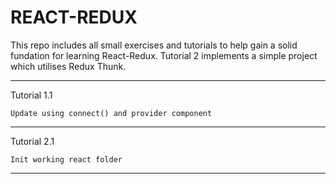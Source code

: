 # REACT-REDUX


This repo includes all small exercises and tutorials to help gain a solid fundation for learning React-Redux. Tutorial 2 implements a simple project which utilises Redux Thunk.

-----------------------------------------------------------

Tutorial 1.1

    Update using connect() and provider component

-----------------------------------------------------------

Tutorial 2.1

    Init working react folder

-----------------------------------------------------------